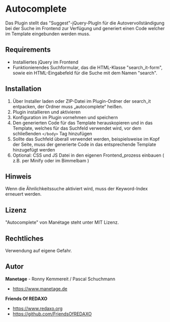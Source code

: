 # Autocomplete

Das Plugin stellt das "Suggest"-jQuery-PlugIn für die Autovervollständigung bei der Suche im Frontend zur Verfügung und generiert einen Code welcher im Template eingebunden werden muss.

## Requirements

* Installiertes jQuery im Frontend
* Funktionierendes Suchformular, das die HTML-Klasse "search_it-form",
sowie ein HTML-Eingabefeld für die Suche mit dem Namen "search".

## Installation

1. Über Installer laden oder ZIP-Datei im Plugin-Ordner der search_it entpacken, der Ordner muss „autocomplete“ heißen.
2. Plugin installieren und aktivieren
3. Konfiguration im Plugin vornehmen und speichern
4. Den generierten Code für das Template herauskopieren und in das Template, welches für das Suchfeld verwendet wird, vor dem schließenden `</body>` Tag hinzufügen
5. Sollte das Suchfeld überall verwendet werden, beispielsweise im Kopf der Seite, muss der generierte Code in das entsprechende Template hinzugefügt werden
6. Optional: CSS und JS Datei in den eigenen Frontend_prozess einbauen ( z.B. per Minify oder im Bimmelbam )

## Hinweis
Wenn die Ähnlichkeitssuche aktiviert wird, muss der Keyword-Index erneuert werden.

## Lizenz

"Autocomplete" von Manétage steht unter MIT Lizenz.

## Rechtliches
Verwendung auf eigene Gefahr.

## Autor

**Manetage** - Ronny Kemmereit / Pascal Schuchmann
* https://www.manetage.de

**Friends Of REDAXO**
* https://www.redaxo.org
* https://github.com/FriendsOfREDAXO
